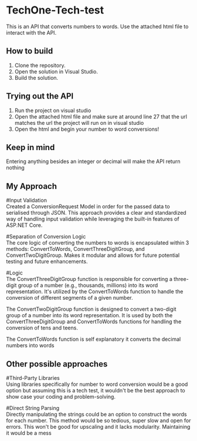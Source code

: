 # TechOne-Tech-test
This is an API that converts numbers to words.
Use the attached html file to interact with the API.

## How to build
1. Clone the repository.
2. Open the solution in Visual Studio.
3. Build the solution.

## Trying out the API
1. Run the project on visual studio
2. Open the attached html file and make sure at around line 27 that the url matches the url the project will run on in visual studio
3. Open the html and begin your number to word conversions!

## Keep in mind
Entering anything besides an integer or decimal will make the API return nothing

## My Approach

#Input Validation <br>
Created a ConversionRequest Model in order for the passed data to serialised through JSON. This approach provides a clear and standardized way of handling input validation while leveraging the built-in features of ASP.NET Core.

#Separation of Conversion Logic <br>
The core logic of converting the numbers to words is encapsulated within 3 methods: ConvertToWords, ConvertThreeDigitGroup, and ConvertTwoDigitGroup. Makes it modular and allows for future potential testing and future enhancements.

#Logic <br>
The ConvertThreeDigitGroup function is responsible for converting a three-digit group of a number (e.g., thousands, millions) into its word representation. It's utilized by the ConvertToWords function to handle the conversion of different segments of a given number.

The ConvertTwoDigitGroup function is designed to convert a two-digit group of a number into its word representation. It is used by both the ConvertThreeDigitGroup and ConvertToWords functions for handling the conversion of tens and teens.

The ConvertToWords function is self explanatory it converts the decimal numbers into words

## Other possible approaches
#Third-Party Libraries <br>
Using libraries specifically for number to word conversion would be a good option but assuming this is a tech test, it wouldn't be the best approach to show case your coding and problem-solving.

#Direct String Parsing <br>
Directly manipulating the strings could be an option to construct the words for each number. This method would be so tedious, super slow and open for errors. This won't be good for upscaling and it lacks modularity. Maintaining it would be a mess

